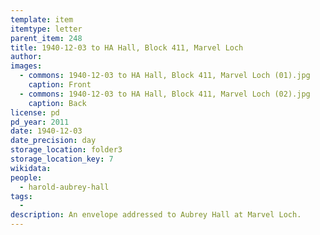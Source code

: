 ```yaml
---
template: item
itemtype: letter
parent_item: 248
title: 1940-12-03 to HA Hall, Block 411, Marvel Loch
author: 
images:
  - commons: 1940-12-03 to HA Hall, Block 411, Marvel Loch (01).jpg
    caption: Front
  - commons: 1940-12-03 to HA Hall, Block 411, Marvel Loch (02).jpg
    caption: Back
license: pd
pd_year: 2011
date: 1940-12-03
date_precision: day
storage_location: folder3
storage_location_key: 7
wikidata: 
people:
  - harold-aubrey-hall
tags:
  - 
description: An envelope addressed to Aubrey Hall at Marvel Loch.
---
```

